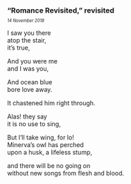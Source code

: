 ### “Romance Revisited,” revisited
<p style="margin:0; margin-top: -0.5rem">
  <em>
    <small><small>14 November 2018</small></small>
  </em>
</p>

I saw you there\
atop the stair,\
it’s true,

And you were me\
and I was you,

And ocean blue\
bore love away.

It chastened him right through.

Alas! they say\
it is no use to sing,

But I’ll take wing, for lo! \
Minerva’s owl has perched\
upon a husk, a lifeless stump,

and there will be no going on\
without new songs from flesh and blood.
